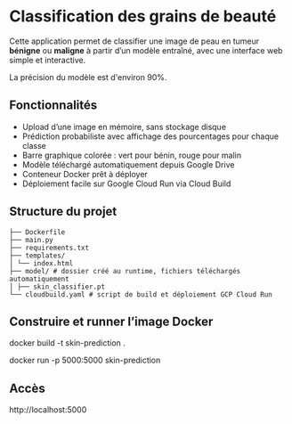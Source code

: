 # Classification des grains de beauté

Cette application permet de classifier une image de peau en tumeur **bénigne** ou **maligne**
à partir d’un modèle entraîné, avec une interface web simple et interactive.

La précision du modèle est d'environ 90%.

## Fonctionnalités

- Upload d’une image en mémoire, sans stockage disque
- Prédiction probabiliste avec affichage des pourcentages pour chaque classe
- Barre graphique colorée : vert pour bénin, rouge pour malin
- Modèle téléchargé automatiquement depuis Google Drive
- Conteneur Docker prêt à déployer
- Déploiement facile sur Google Cloud Run via Cloud Build

## Structure du projet

```
├── Dockerfile
├── main.py
├── requirements.txt
├── templates/
│ └── index.html
├── model/ # dossier créé au runtime, fichiers téléchargés automatiquement
│ ├── skin_classifier.pt
└── cloudbuild.yaml # script de build et déploiement GCP Cloud Run
```

## Construire et runner l’image Docker

docker build -t skin-prediction .

docker run -p 5000:5000 skin-prediction

## Accès 

http://localhost:5000 
